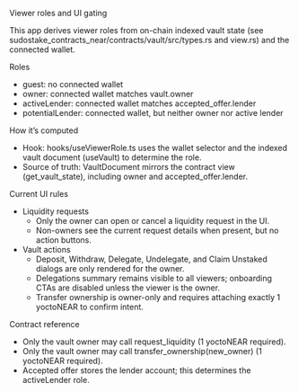 Viewer roles and UI gating

This app derives viewer roles from on-chain indexed vault state (see sudostake_contracts_near/contracts/vault/src/types.rs and view.rs) and the connected wallet.

Roles

- guest: no connected wallet
- owner: connected wallet matches vault.owner
- activeLender: connected wallet matches accepted_offer.lender
- potentialLender: connected wallet, but neither owner nor active lender

How it’s computed

- Hook: hooks/useViewerRole.ts uses the wallet selector and the indexed vault document (useVault) to determine the role.
- Source of truth: VaultDocument mirrors the contract view (get_vault_state), including owner and accepted_offer.lender.

Current UI rules

- Liquidity requests
  - Only the owner can open or cancel a liquidity request in the UI.
  - Non-owners see the current request details when present, but no action buttons.
- Vault actions
  - Deposit, Withdraw, Delegate, Undelegate, and Claim Unstaked dialogs are only rendered for the owner.
  - Delegations summary remains visible to all viewers; onboarding CTAs are disabled unless the viewer is the owner.
  - Transfer ownership is owner-only and requires attaching exactly 1 yoctoNEAR to confirm intent.

Contract reference

- Only the vault owner may call request_liquidity (1 yoctoNEAR required).
- Only the vault owner may call transfer_ownership(new_owner) (1 yoctoNEAR required).
- Accepted offer stores the lender account; this determines the activeLender role.
